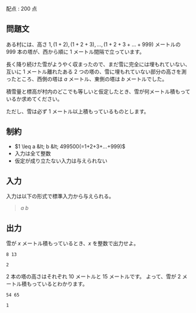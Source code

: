 配点 : $200$ 点

## 問題文

ある村には、高さ $1,(1+2),(1+2+3),...,(1+2+3+...+999)$ メートルの $999$ 本の塔が、西から順に $1$ メートル間隔で立っています。

長く降り続けた雪がようやく収まったので、まだ雪に完全には埋もれていない、互いに $1$ メートル離れたある $2$ つの塔の、雪に埋もれていない部分の高さを測ったところ、西側の塔は $a$ メートル、東側の塔は $b$ メートルでした。

積雪量と標高が村内のどこでも等しいと仮定したとき、雪が何メートル積もっているか求めてください。

ただし、雪は必ず $1$ メートル以上積もっているものとします。

## 制約

- $1 \leq a &lt; b &lt; 499500(=1+2+3+...+999)$
- 入力は全て整数
- 仮定が成り立たない入力は与えられない

## 入力

入力は以下の形式で標準入力から与えられる。

> $a$ $b$

## 出力

雪が $x$ メートル積もっているとき、$x$ を整数で出力せよ。

```input1
8 13
```

```output1
2
```

$2$ 本の塔の高さはそれぞれ $10$ メートルと $15$ メートルです。
よって、雪が $2$ メートル積もっているとわかります。

```input2
54 65
```

```output2
1
```